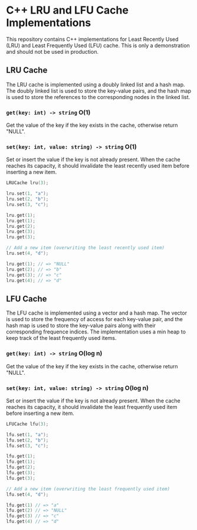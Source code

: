 # C++ LRU and LFU Cache Implementations
This repository contains C++ implementations for Least Recently Used (LRU) and Least Frequently Used (LFU) cache. This is only a demonstration and should not be used in production.

## LRU Cache
The LRU cache is implemented using a doubly linked list and a hash map. The doubly linked list is used to store the key-value pairs, and the hash map is used to store the references to the corresponding nodes in the linked list.

### `get(key: int) -> string` O(1)
Get the value of the key if the key exists in the cache, otherwise return "NULL".

### `set(key: int, value: string) -> string` O(1)
Set or insert the value if the key is not already present. When the cache reaches its capacity, it should invalidate the least recently used item before inserting a new item.

```cpp
LRUCache lru(3);

lru.set(1, "a");
lru.set(2, "b");
lru.set(3, "c");

lru.get(1);
lru.get(1);
lru.get(2);
lru.get(3);
lru.get(3);

// Add a new item (overwriting the least recently used item)
lru.set(4, "d");

lru.get(1); // => "NULL"
lru.get(2); // => "b"
lru.get(3); // => "c"
lru.get(4); // => "d"
```

## LFU Cache
The LFU cache is implemented using a vector and a hash map. The vector is used to store the frequency of access for each key-value pair, and the hash map is used to store the key-value pairs along with their corresponding frequence indices. The implementation uses a min heap to keep track of the least frequently used items.

### `get(key: int) -> string` O(log n)
Get the value of the key if the key exists in the cache, otherwise return "NULL".

### `set(key: int, value: string) -> string` O(log n)
Set or insert the value if the key is not already present. When the cache reaches its capacity, it should invalidate the least frequently used item before inserting a new item.

```cpp
LFUCache lfu(3);

lfu.set(1, "a");
lfu.set(2, "b");
lfu.set(3, "c");

lfu.get(1);
lfu.get(1);
lfu.get(2);
lfu.get(3);
lfu.get(3);

// Add a new item (overwriting the least frequently used item)
lfu.set(4, "d");

lfu.get(1) // => "a"
lfu.get(2) // => "NULL"
lfu.get(3) // => "c"
lfu.get(4) // => "d"
```
